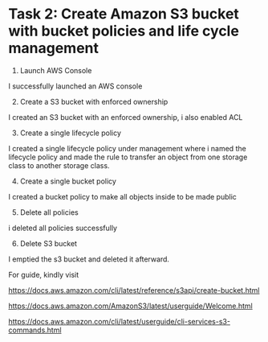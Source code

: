 # Task 2: Create Amazon S3 bucket with bucket policies and life cycle management

1. Launch AWS Console

I successfully launched an AWS console

2. Create a S3 bucket with enforced ownership

I created an S3 bucket with an enforced ownership, i also enabled ACL

3. Create a single lifecycle policy

I created a single lifecycle policy under management where i named the lifecycle policy and made the rule to transfer an object from one storage class to another storage class.

4. Create a single bucket policy

I created a bucket policy to make all objects inside to be made public

5. Delete all policies

i deleted all policies successfully

6. Delete S3 bucket

I emptied the s3 bucket and deleted it afterward. 



For guide, kindly visit

https://docs.aws.amazon.com/cli/latest/reference/s3api/create-bucket.html

https://docs.aws.amazon.com/AmazonS3/latest/userguide/Welcome.html

https://docs.aws.amazon.com/cli/latest/userguide/cli-services-s3-commands.html
